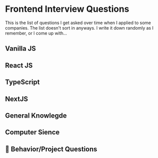 # Frontend Interview Questions

This is the list of questions I get asked over time when I applied to some companies. The list doesn't sort in anyways. I write it down randomly as I remember, or I come up with...
## Vanilla JS

## React JS

## TypeScript

## NextJS

## General Knowlegde

## Computer Sience

## 🤫 Behavior/Project Questions
